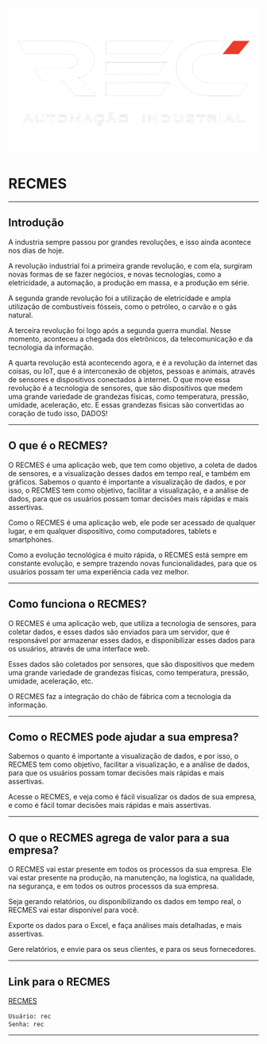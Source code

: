 ![RECMES](./img/recBranco.png)

# RECMES

---
## Introdução

A industria sempre passou por grandes revoluções, e isso ainda acontece nos dias de hoje.

A revolução industrial foi a primeira grande revolução, e com ela, surgiram novas formas de se fazer negócios, e novas tecnologias, como a eletricidade, a automação, a produção em massa, e a produção em série.

A segunda grande revolução foi a utilização de eletricidade e ampla utilização de combustíveis fósseis, como o petróleo, o carvão e o gás natural.

A terceira revolução foi logo após a segunda guerra mundial.
Nesse momento, aconteceu a chegada dos eletrônicos, da telecomunicação e da tecnologia da informação.

A quarta revolução está acontecendo agora, e é a revolução da internet das coisas, ou IoT, que é a interconexão de objetos, pessoas e animais, através de sensores e dispositivos conectados à internet.
O que move essa revolução é a tecnologia de sensores, que são dispositivos que medem uma grande variedade de grandezas físicas, como temperatura, pressão, umidade, aceleração, etc.
E essas grandezas fisicas são convertidas ao coração de tudo isso, DADOS!

---

## O que é o RECMES?

O RECMES é uma aplicação web, que tem como objetivo, a coleta de dados de sensores, e a visualização desses dados em tempo real, e também em gráficos.
Sabemos o quanto é importante a visualização de dados, e por isso, o RECMES tem como objetivo, facilitar a visualização, e a análise de dados, para que os usuários possam tomar decisões mais rápidas e mais assertivas.

Como o RECMES é uma aplicação web, ele pode ser acessado de qualquer lugar, e em qualquer dispositivo, como computadores, tablets e smartphones.

Como a evolução tecnológica é muito rápida, o RECMES está sempre em constante evolução, e sempre trazendo novas funcionalidades, para que os usuários possam ter uma experiência cada vez melhor.

---


## Como funciona o RECMES?

O RECMES é uma aplicação web, que utiliza a tecnologia de sensores, para coletar dados, e esses dados são enviados para um servidor, que é responsável por armazenar esses dados, e disponibilizar esses dados para os usuários, através de uma interface web.

Esses dados são coletados por sensores, que são dispositivos que medem uma grande variedade de grandezas físicas, como temperatura, pressão, umidade, aceleração, etc.

O RECMES faz a integração do chão de fábrica com a tecnologia da informação.

---

## Como o RECMES pode ajudar a sua empresa?

Sabemos o quanto é importante a visualização de dados, e por isso, o RECMES tem como objetivo, facilitar a visualização, e a análise de dados, para que os usuários possam tomar decisões mais rápidas e mais assertivas.

Acesse o RECMES, e veja como é fácil visualizar os dados de sua empresa, e como é fácil tomar decisões mais rápidas e mais assertivas.

---

## O que o RECMES agrega de valor para a sua empresa?

O RECMES vai estar presente em todos os processos da sua empresa. Ele vai estar presente na produção, na manutenção, na logística, na qualidade, na segurança, e em todos os outros processos da sua empresa.

Seja gerando relatórios, ou disponibilizando os dados em tempo real, o RECMES vai estar disponível para você.

Exporte os dados para o Excel, e faça análises mais detalhadas, e mais assertivas.

Gere relatórios, e envie para os seus clientes, e para os seus fornecedores.



---
## Link para o RECMES

[RECMES](https://recautomacao.com.br/recmes.html)


    Usuário: rec
    Senha: rec

---


